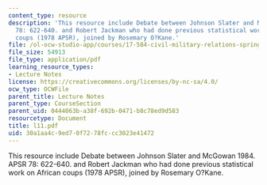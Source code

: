 ```yaml
---
content_type: resource
description: 'This resource include Debate between Johnson Slater and McGowan 1984.  APSR
  78: 622-640. and Robert Jackman who had done previous statistical work on African
  coups (1978 APSR), joined by Rosemary O?Kane.'
file: /ol-ocw-studio-app/courses/17-584-civil-military-relations-spring-2003/30a1aa4c9ed70f7278fccc3023e41472_l11.pdf
file_size: 54913
file_type: application/pdf
learning_resource_types:
- Lecture Notes
license: https://creativecommons.org/licenses/by-nc-sa/4.0/
ocw_type: OCWFile
parent_title: Lecture Notes
parent_type: CourseSection
parent_uid: 0444063b-a38f-692b-0471-b8c78ed9d583
resourcetype: Document
title: l11.pdf
uid: 30a1aa4c-9ed7-0f72-78fc-cc3023e41472
---
```

This resource include Debate between Johnson Slater and McGowan 1984.  APSR 78: 622-640. and Robert Jackman who had done previous statistical work on African coups (1978 APSR), joined by Rosemary O?Kane.
